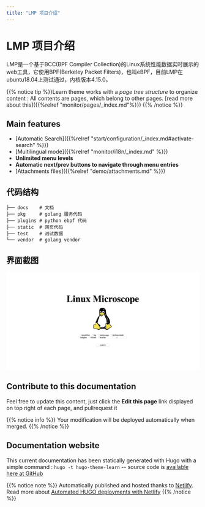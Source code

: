 ```yaml
---
title: "LMP 项目介绍"
---
```


# LMP 项目介绍

LMP是一个基于BCC(BPF Compiler Collection)的Linux系统性能数据实时展示的web工具，它使用BPF(Berkeley Packet Filters)，也叫eBPF，目前LMP在ubuntu18.04上测试通过，内核版本4.15.0。

{{% notice tip %}}Learn theme works with a _page tree structure_ to organize content : All contents are pages, which belong to other pages. [read more about this]({{%relref "monitor/pages/_index.md"%}}) 
{{% /notice %}}

## Main features

* [Automatic Search]({{%relref "start/configuration/_index.md#activate-search" %}})
* [Multilingual mode]({{%relref "monitor/i18n/_index.md" %}})
* **Unlimited menu levels**
* **Automatic next/prev buttons to navigate through menu entries**
* [Attachments files]({{%relref "demo/attachments.md" %}})

## 代码结构
```
├── docs    # 文档
├── pkg     # golang 服务代码
├── plugins # python ebpf 代码
├── static  # 网页代码
├── test    # 测试数据
└── vendor  # golang vendor 
```
## 界面截图
![Screenshot](images/homepage.png)


## Contribute to this documentation
Feel free to update this content, just click the **Edit this page** link displayed on top right of each page, and pullrequest it

{{% notice info %}}
Your modification will be deployed automatically when merged.
{{% /notice %}}

## Documentation website
This current documentation has been statically generated with Hugo with a simple command : `hugo -t hugo-theme-learn` -- source code is [available here at GitHub](https://github.com/matcornic/hugo-theme-learn)

{{% notice note %}}
Automatically published and hosted thanks to [Netlify](https://www.netlify.com/). Read more about [Automated HUGO deployments with Netlify](https://www.netlify.com/blog/2015/07/30/hosting-hugo-on-netlifyinsanely-fast-deploys/)
{{% /notice %}}